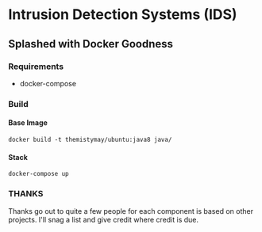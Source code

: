 # Intrusion Detection Systems (IDS)
## Splashed with Docker Goodness

### Requirements
* docker-compose

### Build
#### Base Image
``` docker build -t themistymay/ubuntu:java8 java/ ```

#### Stack
``` docker-compose up ```

### THANKS
Thanks go out to quite a few people for each component is based on other projects. I'll snag a list and give credit where credit is due.
